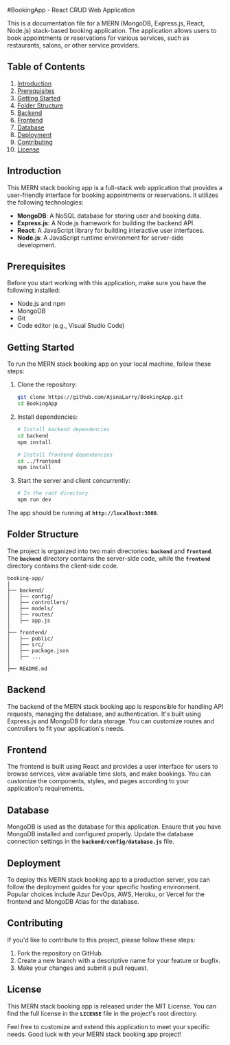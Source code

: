 #BookingApp - React CRUD Web Application

This is a documentation file for a MERN (MongoDB, Express.js, React, Node.js) stack-based booking application. The application allows users to book appointments or reservations for various services, such as restaurants, salons, or other service providers.

## **Table of Contents**

1. [Introduction](#introduction)
2. [Prerequisites](#prerequisites)
3. [Getting Started](#getting-started)
4. [Folder Structure](#folder-structure)
5. [Backend](#backend)
6. [Frontend](#frontend)
7. [Database](#database)
8. [Deployment](#deployment)
9. [Contributing](#contributing)
10. [License](#license)

## **Introduction**

This MERN stack booking app is a full-stack web application that provides a user-friendly interface for booking appointments or reservations. It utilizes the following technologies:

- **MongoDB**: A NoSQL database for storing user and booking data.
- **Express.js**: A Node.js framework for building the backend API.
- **React**: A JavaScript library for building interactive user interfaces.
- **Node.js**: A JavaScript runtime environment for server-side development.

## **Prerequisites**

Before you start working with this application, make sure you have the following installed:

- Node.js and npm
- MongoDB
- Git
- Code editor (e.g., Visual Studio Code)

## **Getting Started**

To run the MERN stack booking app on your local machine, follow these steps:

1. Clone the repository:
    
    ```bash
    git clone https://github.com/AjanaLarry/BookingApp.git
    cd BookingApp
    ```
    
2. Install dependencies:
    
    ```bash
    # Install backend dependencies
    cd backend
    npm install
    
    # Install frontend dependencies
    cd ../frontend
    npm install
    
    ```
    
3. Start the server and client concurrently:
    
    ```bash
    # In the root directory
    npm run dev
    
    ```
    

The app should be running at **`http://localhost:3000`**.

## **Folder Structure**

The project is organized into two main directories: **`backend`** and **`frontend`**. The **`backend`** directory contains the server-side code, while the **`frontend`** directory contains the client-side code.

```arduino
booking-app/
│
├── backend/
│   ├── config/
│   ├── controllers/
│   ├── models/
│   ├── routes/
│   ├── app.js
│
├── frontend/
│   ├── public/
│   ├── src/
│   ├── package.json
│   ├── ...
│
├── README.md

```

## **Backend**

The backend of the MERN stack booking app is responsible for handling API requests, managing the database, and authentication. It's built using Express.js and MongoDB for data storage. You can customize routes and controllers to fit your application's needs.

## **Frontend**

The frontend is built using React and provides a user interface for users to browse services, view available time slots, and make bookings. You can customize the components, styles, and pages according to your application's requirements.

## **Database**

MongoDB is used as the database for this application. Ensure that you have MongoDB installed and configured properly. Update the database connection settings in the **`backend/config/database.js`** file.

## **Deployment**

To deploy this MERN stack booking app to a production server, you can follow the deployment guides for your specific hosting environment. Popular choices include Azur DevOps, AWS, Heroku, or Vercel for the frontend and MongoDB Atlas for the database.

## **Contributing**

If you'd like to contribute to this project, please follow these steps:

1. Fork the repository on GitHub.
2. Create a new branch with a descriptive name for your feature or bugfix.
3. Make your changes and submit a pull request.

## **License**

This MERN stack booking app is released under the MIT License. You can find the full license in the **`LICENSE`** file in the project's root directory.

Feel free to customize and extend this application to meet your specific needs. Good luck with your MERN stack booking app project!
